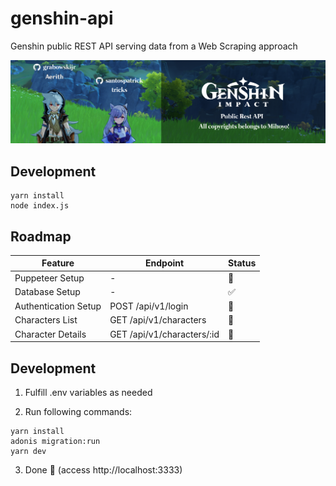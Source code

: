 # genshin-api
Genshin public REST API serving data from a Web Scraping approach

![Aerith & tricks at Genshin Impact world giving welcome for contributors!](docs/readme.png)

## Development
```
yarn install
node index.js
```

## Roadmap

| Feature              | Endpoint                   | Status          |
|----------------------|----------------------------|-----------------|
| Puppeteer Setup      | -                          | :no_entry_sign: |
| Database Setup       | -                          | :white_check_mark: |
| Authentication Setup | POST /api/v1/login         | :no_entry_sign: |
| Characters List      | GET /api/v1/characters     | :no_entry_sign: |
| Character Details    | GET /api/v1/characters/:id | :no_entry_sign: |

## Development

1. Fulfill .env variables as needed

2. Run following commands:
```
yarn install
adonis migration:run
yarn dev
```

3. Done 🎉 (access http://localhost:3333)